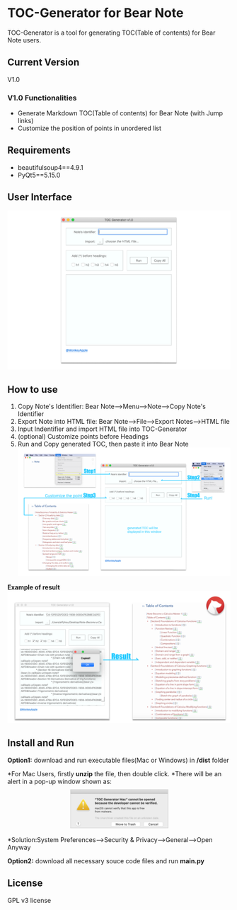 # TOC-Generator for Bear Note
TOC-Generator is a tool for generating TOC(Table of contents) for Bear Note users.

## Current Version
V1.0

### V1.0 Functionalities
* Generate Markdown TOC(Table of contents) for Bear Note (with Jump links)
* Customize the position of points in unordered list 
  
## Requirements
* beautifulsoup4==4.9.1
* PyQt5==5.15.0

## User Interface
![Screenshot](/images/Image08.png)

## How to use
1. Copy Note's Identifier: Bear Note-->Menu-->Note-->Copy Note's Identifier
2. Export Note into HTML file: Bear Note-->File-->Export Notes-->HTML file
3. Input Indentifier and import HTML file into TOC-Generator
4. (optional) Customize points before Headings
5. Run and Copy generated TOC, then paste it into Bear Note
![Screenshot](/images/Image04.png)

**Example of result**
![Screenshot](/images/Image03.png)

## Install and Run
**Option1:** download and run executable files(Mac or Windows) in **/dist** folder

*For Mac Users, firstly **unzip** the file, then double click.
*There will be an alert in a pop-up window shown as:
![Screenshot](/images/Image09.png)
*Solution:System Preferences-->Security & Privacy-->General-->Open Anyway

**Option2:** download all necessary souce code files and run **main.py** 


## License
GPL v3 license
